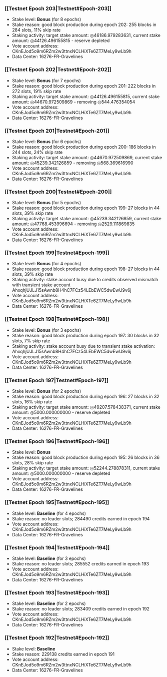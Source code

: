 ### [[Testnet Epoch 203|Testnet#Epoch-203]]
* Stake level: **Bonus** (for 8 epochs)
* Stake reason: good block production during epoch 202: 255 blocks in 284 slots, 11% skip rate
* Staking activity: target stake amount: ◎46186.979283631, current stake amount: ◎44126.496155815 - reserve depleted
* Vote account address: CKnEJod5o9m6RZm2w3ttnxNCLHiXTe6ZT7MeLy9wLb9h
* Data Center: 16276-FR-Gravelines
### [[Testnet Epoch 202|Testnet#Epoch-202]]
* Stake level: **Bonus** (for 7 epochs)
* Stake reason: good block production during epoch 201: 222 blocks in 272 slots, 19% skip rate
* Staking activity: target stake amount: ◎44126.496155815, current stake amount: ◎44670.972509869 - removing ◎544.476354054
* Vote account address: CKnEJod5o9m6RZm2w3ttnxNCLHiXTe6ZT7MeLy9wLb9h
* Data Center: 16276-FR-Gravelines
### [[Testnet Epoch 201|Testnet#Epoch-201]]
* Stake level: **Bonus** (for 6 epochs)
* Stake reason: good block production during epoch 200: 186 blocks in 244 slots, 24% skip rate
* Staking activity: target stake amount: ◎44670.972509869, current stake amount: ◎45239.342126859 - removing ◎568.369616990
* Vote account address: CKnEJod5o9m6RZm2w3ttnxNCLHiXTe6ZT7MeLy9wLb9h
* Data Center: 16276-FR-Gravelines
### [[Testnet Epoch 200|Testnet#Epoch-200]]
* Stake level: **Bonus** (for 5 epochs)
* Stake reason: good block production during epoch 199: 27 blocks in 44 slots, 39% skip rate
* Staking activity: target stake amount: ◎45239.342126859, current stake amount: ◎47768.453996694 - removing ◎2529.111869835
* Vote account address: CKnEJod5o9m6RZm2w3ttnxNCLHiXTe6ZT7MeLy9wLb9h
* Data Center: 16276-FR-Gravelines
### [[Testnet Epoch 199|Testnet#Epoch-199]]
* Stake level: **Bonus** (for 4 epochs)
* Stake reason: good block production during epoch 198: 27 blocks in 44 slots, 39% skip rate
* Staking activity: stake account busy due to credits observed mismatch with transient stake account AhxqhjUJLJ15sAwnb8H4hC7FCz54LEbEWC5dwEwU9v6j
* Vote account address: CKnEJod5o9m6RZm2w3ttnxNCLHiXTe6ZT7MeLy9wLb9h
* Data Center: 16276-FR-Gravelines
### [[Testnet Epoch 198|Testnet#Epoch-198]]
* Stake level: **Bonus** (for 3 epochs)
* Stake reason: good block production during epoch 197: 30 blocks in 32 slots, 7% skip rate
* Staking activity: stake account busy due to transient stake activation: AhxqhjUJLJ15sAwnb8H4hC7FCz54LEbEWC5dwEwU9v6j
* Vote account address: CKnEJod5o9m6RZm2w3ttnxNCLHiXTe6ZT7MeLy9wLb9h
* Data Center: 16276-FR-Gravelines
### [[Testnet Epoch 197|Testnet#Epoch-197]]
* Stake level: **Bonus** (for 2 epochs)
* Stake reason: good block production during epoch 196: 27 blocks in 32 slots, 16% skip rate
* Staking activity: target stake amount: ◎49207.578438371, current stake amount: ◎5000.000000000 - reserve depleted
* Vote account address: CKnEJod5o9m6RZm2w3ttnxNCLHiXTe6ZT7MeLy9wLb9h
* Data Center: 16276-FR-Gravelines
### [[Testnet Epoch 196|Testnet#Epoch-196]]
* Stake level: **Bonus**
* Stake reason: good block production during epoch 195: 26 blocks in 36 slots, 28% skip rate
* Staking activity: target stake amount: ◎52244.278878311, current stake amount: ◎5000.000000000 - reserve depleted
* Vote account address: CKnEJod5o9m6RZm2w3ttnxNCLHiXTe6ZT7MeLy9wLb9h
* Data Center: 16276-FR-Gravelines
### [[Testnet Epoch 195|Testnet#Epoch-195]]
* Stake level: **Baseline** (for 4 epochs)
* Stake reason: no leader slots; 284490 credits earned in epoch 194
* Vote account address: CKnEJod5o9m6RZm2w3ttnxNCLHiXTe6ZT7MeLy9wLb9h
* Data Center: 16276-FR-Gravelines
### [[Testnet Epoch 194|Testnet#Epoch-194]]
* Stake level: **Baseline** (for 3 epochs)
* Stake reason: no leader slots; 285552 credits earned in epoch 193
* Vote account address: CKnEJod5o9m6RZm2w3ttnxNCLHiXTe6ZT7MeLy9wLb9h
* Data Center: 16276-FR-Gravelines
### [[Testnet Epoch 193|Testnet#Epoch-193]]
* Stake level: **Baseline** (for 2 epochs)
* Stake reason: no leader slots; 283409 credits earned in epoch 192
* Vote account address: CKnEJod5o9m6RZm2w3ttnxNCLHiXTe6ZT7MeLy9wLb9h
* Data Center: 16276-FR-Gravelines
### [[Testnet Epoch 192|Testnet#Epoch-192]]
* Stake level: **Baseline**
* Stake reason: 229138 credits earned in epoch 191
* Vote account address: CKnEJod5o9m6RZm2w3ttnxNCLHiXTe6ZT7MeLy9wLb9h
* Data Center: 16276-FR-Gravelines